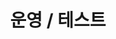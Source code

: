 ---
title: "운영 / 테스트"
layout: category
permalink: /categories/operational/
author_profile: true
taxonomy: Operational
sidebar:
  nav: "categories"
---